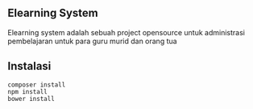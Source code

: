 ## Elearning System

Elearning system adalah sebuah project opensource untuk administrasi pembelajaran untuk para guru murid dan orang tua


## Instalasi

	composer install
	npm install
	bower install


